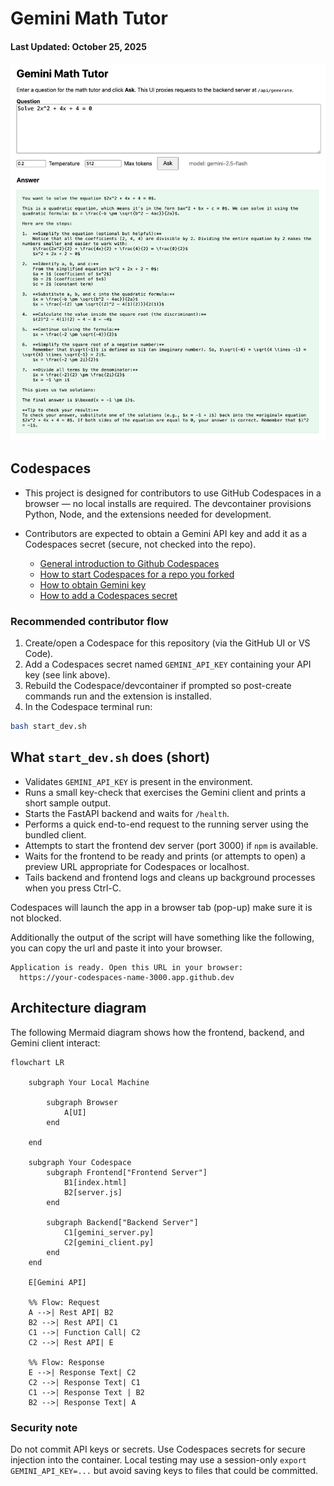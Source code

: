 # Gemini Math Tutor
#### Last Updated: October 25, 2025

![Gemini Math Tutor](images/gemini-math-tutor.png)

## Codespaces 

- This project is designed for contributors to use GitHub Codespaces in a browser — no local installs are required. The devcontainer provisions Python, Node, and the extensions needed for development.

- Contributors are expected to obtain a Gemini API key and add it as a Codespaces secret (secure, not checked into the repo).
	- [General introduction to Github Codespaces](https://www.youtube.com/watch?v=fI6LyWuxwcQ)
    - [How to start Codespaces for a repo you forked](https://www.youtube.com/watch?v=2P-LycfbDF0)
	- [How to obtain Gemini key](https://www.youtube.com/watch?v=6BRyynZkvf0)
	- [How to add a Codespaces secret](https://www.youtube.com/watch?v=Y8u2eH8aGOw)

### Recommended contributor flow
1. Create/open a Codespace for this repository (via the GitHub UI or VS Code).
2. Add a Codespaces secret named `GEMINI_API_KEY` containing your API key (see link above).
3. Rebuild the Codespace/devcontainer if prompted so post-create commands run and the extension is installed.
4. In the Codespace terminal run:

```bash
bash start_dev.sh
```

## What `start_dev.sh` does (short)
- Validates `GEMINI_API_KEY` is present in the environment.
- Runs a small key-check that exercises the Gemini client and prints a short sample output.
- Starts the FastAPI backend and waits for `/health`.
- Performs a quick end-to-end request to the running server using the bundled client.
- Attempts to start the frontend dev server (port 3000) if `npm` is available.
- Waits for the frontend to be ready and prints (or attempts to open) a preview URL appropriate for Codespaces or localhost.
- Tails backend and frontend logs and cleans up background processes when you press Ctrl-C.

Codespaces will launch the app in a browser tab (pop-up) make sure it is not blocked.

Additionally the output of the script will have something like the following, you can copy the url and paste it into your browser.
```
Application is ready. Open this URL in your browser:
  https://your-codespaces-name-3000.app.github.dev
```

## Architecture diagram

The following Mermaid diagram shows how the frontend, backend, and Gemini client interact:

```mermaid
flowchart LR

	subgraph Your Local Machine

		subgraph Browser
			A[UI]
		end
	
	end

	subgraph Your Codespace
		subgraph Frontend["Frontend Server"]
			B1[index.html]
			B2[server.js]
		end

		subgraph Backend["Backend Server"]
			C1[gemini_server.py]
			C2[gemini_client.py]
		end
	end

    E[Gemini API]

    %% Flow: Request
    A -->| Rest API| B2
    B2 -->| Rest API| C1
    C1 -->| Function Call| C2
    C2 -->| Rest API| E
    
    %% Flow: Response
    E -->| Response Text| C2
    C2 -->| Response Text| C1
    C1 -->| Response Text | B2
    B2 -->| Response Text| A
```

### Security note
Do not commit API keys or secrets. Use Codespaces secrets for secure injection into the container. Local testing may use a session-only `export GEMINI_API_KEY=...` but avoid saving keys to files that could be committed.


